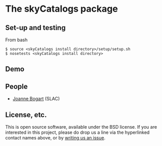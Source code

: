# The skyCatalogs package

## Set-up and testing
From bash
```
$ source <skyCatalogs install directory>/setup/setup.sh
$ nosetests <skyCatalogs install directory>
```

## Demo

## People
* [Joanne Bogart](https://github.com/DarkEnergyScienceCollaboration/skyCatalogs/issues/new?body=@JoanneBogart) (SLAC)

## License, etc.

This is open source software, available under the BSD license. If you are interested in this project, please do drop us a line via the hyperlinked contact names above, or by [writing us an issue](https://github.com/DarkEnergyScienceCollaboration/skyCatalogs/issues/new).
